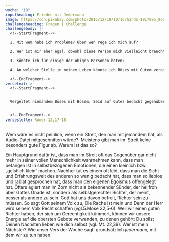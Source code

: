 ```yaml
---
woche: "18"
inputheading: Frieden mit Jedermann
image: https://cdn.pixabay.com/photo/2016/12/19/10/16/hands-1917895_960_720.png
challengeheading: Fragen | Challenge
challengebody: |-
  <!--StartFragment-->

  1. Mit wem habe ich Probleme? Über wen rege ich mich auf?

  2. Wer ist mir eher egal, obwohl diese Person mich vielleicht braucht?

  3. Könnte ich für einige der obigen Personen beten?

  4. An welcher Stelle in meinem Leben könnte ich Böses mit Gutem vergelten?

  <!--EndFragment-->
versetext: >-
  <!--StartFragment-->


  Vergeltet niemandem Böses mit Bösem. Seid auf Gutes bedacht gegenüber jedermann. Ist's möglich, soviel an euch liegt, so habt mit allen Menschen Frieden.


  <!--EndFragment-->
versestelle: Römer 12,17-18
---
```

<!--StartFragment-->

Wem wäre es nicht peinlich, wenn ein Streit, den man mit jemandem hat, als Audio-Datei mitgeschnitten würde?  Meistens gibt man im  Streit keine besonders gute Figur ab. Warum ist das so?  

Ein Hauptgrund dafür ist, dass man im Streit oft das Gegenüber gar nicht mehr in seiner vollen Menschlichkeit wahrnehmen kann, dass man befangen ist in selbstbezogenen Emotionen, die einen kleinlich bzw. „geistlich klein“ machen. Nachher tut es einem oft leid, dass man die Sicht und Erfahrungswelt des anderen so wenig bedacht hat, dass man so lieblos und rabiat gesprochen hat, dass man den eigenen Egoismus offengelegt hat. Öfters agiert man im Zorn nicht als bekennender Sünder, der heilfroh über Gottes Gnade ist, sondern als selbstgerechter Richter, der meint, besser als andere zu sein. Gott hat uns davon befreit, Richter sein zu müssen. So sagt Gott seinem Volk zu, Die Rache ist mein und Denn der Herr wird seinem Volk Recht schaffen (vgl.5.Mose 32,5-6). Weil wir einen guten Richter haben, der sich um Gerechtigkeit kümmert, können wir unsere Energie auf die obersten Gebote verwenden, zu denen gehört: Du sollst Deinen Nächsten lieben wie dich selbst (vgl. Mt. 22,39). Wer ist mein Nächster? Wie unser Vers der Woche sagt: grundsätzlich *jedermann,* mit dem wir zu tun haben.  

<!--EndFragment-->